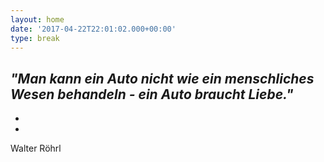 ```yaml
---
layout: home
date: '2017-04-22T22:01:02.000+00:00'
type: break
---
```



## *"Man kann ein Auto nicht wie ein menschliches Wesen behandeln - ein Auto braucht Liebe."*

*
*

Walter Röhrl